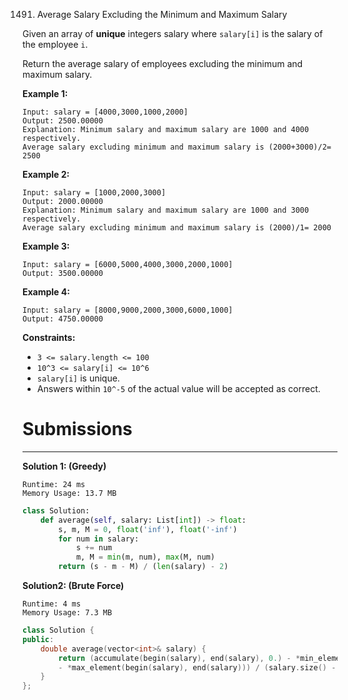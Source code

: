 1491. Average Salary Excluding the Minimum and Maximum Salary

Given an array of **unique** integers salary where `salary[i]` is the salary of the employee `i`.

Return the average salary of employees excluding the minimum and maximum salary.

 

**Example 1:**
```
Input: salary = [4000,3000,1000,2000]
Output: 2500.00000
Explanation: Minimum salary and maximum salary are 1000 and 4000 respectively.
Average salary excluding minimum and maximum salary is (2000+3000)/2= 2500
```

**Example 2:**
```
Input: salary = [1000,2000,3000]
Output: 2000.00000
Explanation: Minimum salary and maximum salary are 1000 and 3000 respectively.
Average salary excluding minimum and maximum salary is (2000)/1= 2000
```

**Example 3:**
```
Input: salary = [6000,5000,4000,3000,2000,1000]
Output: 3500.00000
```

**Example 4:**
```
Input: salary = [8000,9000,2000,3000,6000,1000]
Output: 4750.00000
```

**Constraints:**

* `3 <= salary.length <= 100`
* `10^3 <= salary[i] <= 10^6`
* `salary[i]` is unique.
* Answers within `10^-5` of the actual value will be accepted as correct.

# Submissions
---
**Solution 1: (Greedy)**
```
Runtime: 24 ms
Memory Usage: 13.7 MB
```
```python
class Solution:
    def average(self, salary: List[int]) -> float:
        s, m, M = 0, float('inf'), float('-inf')
        for num in salary:
            s += num
            m, M = min(m, num), max(M, num)
        return (s - m - M) / (len(salary) - 2)
```

**Solution2: (Brute Force)**
```
Runtime: 4 ms
Memory Usage: 7.3 MB
```
```c++
class Solution {
public:
    double average(vector<int>& salary) {
        return (accumulate(begin(salary), end(salary), 0.) - *min_element(begin(salary), end(salary)) 
        - *max_element(begin(salary), end(salary))) / (salary.size() - 2);
    }
};
```